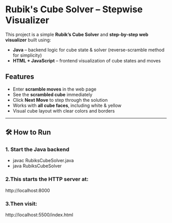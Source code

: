 # Rubik's Cube Solver – Stepwise Visualizer

This project is a simple **Rubik’s Cube Solver** and **step-by-step web visualizer** built using:

- **Java** – backend logic for cube state & solver (reverse-scramble method for simplicity)
- **HTML + JavaScript** – frontend visualization of cube states and moves



##  Features
- Enter **scramble moves** in the web page
- See the **scrambled cube** immediately
- Click **Next Move** to step through the solution
- Works with **all cube faces**, including white & yellow
- Visual cube layout with clear colors and borders


---

## 🛠 How to Run

### 1. Start the Java backend

- javac RubiksCubeSolver.java
- java RubiksCubeSolver

### 2.This starts the HTTP server at:

http://localhost:8000

### 3.Then visit:

http://localhost:5500/index.html

